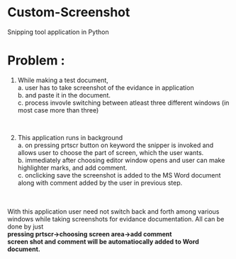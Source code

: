 # Custom-Screenshot
Snipping tool application in Python

# Problem :
1. While making a test document, <br>
  a. user has to take screenshot of the evidance in application<br>
  b. and paste it in the document.<br>
  c. process invovle switching between atleast three different windows (in most case more than three)<br>
 <br>

2. This application runs in background<br>
  a. on pressing prtscr button on keyword the snipper is invoked and allows user to choose the part of screen, which the user wants.<br>
  b. immediately after choosing editor window opens and user can make highlighter marks, and add comment.<br>
  c. onclicking save the screenshot is added to the MS Word document along with comment added by the user in previous step.<br>
  <br>
 <br>
  With this application user need not switch back and forth among various windows while taking screenshots for evidance documentation.
  All can be done by just 
  <br>
  <b>pressing prtscr->choosing screen area->add comment
  <br>
  screen shot and comment will be automatiocally added to Word document.
